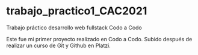 # trabajo_practico1_CAC2021
Trabajo práctico desarrollo web fullstack Codo a Codo

Este fue mi primer proyecto realizado en Codo a Codo. Subido después de realizar un curso de Git y Github en Platzi.
